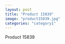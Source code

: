 ```yaml
---
layout: post
title: "Product 15839"
image: "product15839.jpg"
categories: "category1"
---
```

Product 15839
